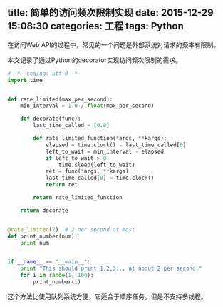 title: 简单的访问频次限制实现
date: 2015-12-29 15:08:30
categories: 工程
tags: Python
---

在访问Web API的过程中，常见的一个问题是外部系统对请求的频率有限制。

本文记录了通过Python的decorator实现访问频次限制的需求。

``` Python
# -*- coding: utf-8 -*-
import time


def rate_limited(max_per_second):
    min_interval = 1.0 / float(max_per_second)

    def decorate(func):
        last_time_called = [0.0]

        def rate_limited_function(*args, **kargs):
            elapsed = time.clock() - last_time_called[0]
            left_to_wait = min_interval - elapsed
            if left_to_wait > 0:
                time.sleep(left_to_wait)
            ret = func(*args, **kargs)
            last_time_called[0] = time.clock()
            return ret

        return rate_limited_function

    return decorate


@rate_limited(2)  # 2 per second at most
def print_number(num):
    print num


if __name__ == "__main__":
    print "This should print 1,2,3... at about 2 per second."
    for i in range(1, 100):
        print_number(i)
```

这个方法比使用队列系统方便，它适合于顺序任务。但是不支持多线程。